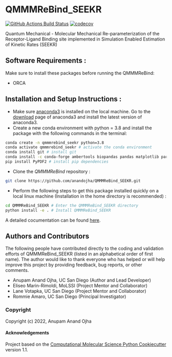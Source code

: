 QMMMReBind_SEEKR
==============================
[//]: # (Badges)
[![GitHub Actions Build Status](https://github.com/anandojha/QMMMReBind_SEEKR/workflows/CI/badge.svg)](https://github.com/anandojha/QMMMReBind_SEEKR/actions?query=workflow%3ACI)
[![codecov](https://codecov.io/gh/anandojha/QMMMReBind_SEEKR/branch/main/graph/badge.svg)](https://codecov.io/gh/anandojha/QMMMReBind_SEEKR/branch/main)

Quantum Mechanical - Molecular Mechanical Re-parameterization of the Receptor-Ligand Binding site implemented in Simulation Enabled Estimation of Kinetic Rates (SEEKR)


## Software Requirements :
Make sure to install these packages before running the QMMMReBind:

* ORCA

## Installation and Setup Instructions :

* Make sure [anaconda3](https://www.anaconda.com/) is installed on the local machine. Go to the  [download](https://www.anaconda.com/products/individual) page of anaconda3 and install the latest version of anaconda3.
* Create a new conda environment with python = 3.8 and install the package with the following commands in the terminal: 
```bash
conda create -n qmmmrebind_seekr python=3.8
conda activate qmmmrebind_seekr # activate the conda environment
conda install git # install git
conda install -c conda-forge ambertools biopandas pandas matplotlib parmed regex # install the conda-forge dependencies for QMMMREBind_SEEKR
pip install PyPDF2 # install pip dependencies
```
* Clone the *QMMMReBind* repository :
```bash
git clone https://github.com/anandojha/QMMMReBind_SEEKR.git
```
* Perform the following steps to get this package installed quickly on a local linux machine (Installation in the home directory is recommended) : 
```bash
cd QMMMReBind_SEEKR # Enter the QMMMReBind_SEEKR directory
python install -e . # Install QMMMReBind_SEEKR
```
A detailed cocumentation can be found [here](https://qmmmrebind-seekr.readthedocs.io/en/latest/index.html).


## Authors and Contributors
The following people have contributed directly to the coding and validation efforts of QMMMReBind_SEEKR (listed in an alphabetical order of first name). 
The author would like to thank everyone who has helped or will help improve this project by providing feedback, bug reports, or other comments.

* Anupam Anand Ojha, UC San Diego (Author and Lead Developer)
* Eliseo Marin-Rimoldi, MoLSSI (Project Mentor and Collaborator)
* Lane Votapka, UC San Diego (Project Mentor and Collaborator)
* Rommie Amaro, UC San Diego (Principal Investigator)

### Copyright

Copyright (c) 2022, Anupam Anand Ojha


#### Acknowledgements
 
Project based on the 
[Computational Molecular Science Python Cookiecutter](https://github.com/molssi/cookiecutter-cms) version 1.1.
